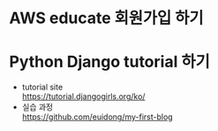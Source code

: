 # AWS educate 회원가입 하기

# Python Django tutorial 하기
  - tutorial site <br> https://tutorial.djangogirls.org/ko/
  - 실습 과정 <br> https://github.com/euidong/my-first-blog
